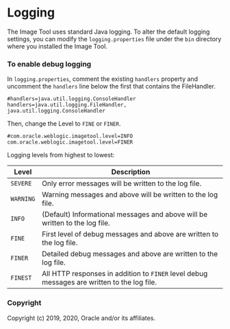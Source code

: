 # Logging

The Image Tool uses standard Java logging. To alter the default logging settings, you can modify the `logging.properties` 
file under the `bin` directory where you installed the Image Tool.

### To enable debug logging
In `logging.properties`, comment the existing `handlers` property and uncomment the `handlers` line below the first that 
contains the FileHandler.
```properties
#handlers=java.util.logging.ConsoleHandler
handlers=java.util.logging.FileHandler, java.util.logging.ConsoleHandler
```
Then, change the Level to `FINE` or `FINER`.
```properties
#com.oracle.weblogic.imagetool.level=INFO
com.oracle.weblogic.imagetool.level=FINER
```

Logging levels from highest to lowest:

| Level | Description |
| --- | --- |
| `SEVERE` | Only error messages will be written to the log file. |
| `WARNING` | Warning messages and above will be written to the log file. |
| `INFO` | (Default) Informational messages and above will be written to the log file. |
| `FINE` | First level of debug messages and above are written to the log file. |
| `FINER` | Detailed debug messages and above are written to the log file. |
| `FINEST` | All HTTP responses in addition to `FINER` level debug messages are written to the log file. |

### Copyright
Copyright (c) 2019, 2020, Oracle and/or its affiliates.
